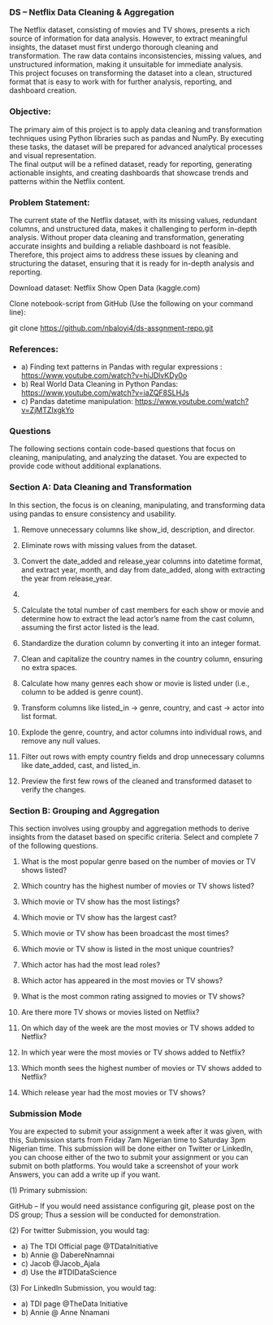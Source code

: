 ### DS – Netflix Data Cleaning & Aggregation
The Netflix dataset, consisting of movies and TV shows, presents a rich source of information for data analysis. However, to extract meaningful insights, the dataset must first undergo thorough cleaning and transformation. The raw data contains inconsistencies, missing values, and unstructured information, making it unsuitable for immediate analysis. <br> This project focuses on transforming the dataset into a clean, structured format that is easy to work with for further analysis, reporting, and dashboard creation.

### Objective:
The primary aim of this project is to apply data cleaning and transformation techniques using Python libraries such as pandas and NumPy. By executing these tasks, the dataset will be prepared for advanced analytical processes and visual representation. <br> The final output will be a refined dataset, ready for reporting, generating actionable insights, and creating dashboards that showcase trends and patterns within the Netflix content.

### Problem Statement:
The current state of the Netflix dataset, with its missing values, redundant columns, and unstructured data, makes it challenging to perform in-depth analysis. Without proper data cleaning and transformation, generating accurate insights and building a reliable dashboard is not feasible. <br> Therefore, this project aims to address these issues by cleaning and structuring the dataset, ensuring that it is ready for in-depth analysis and reporting.

Download dataset: Netflix Show Open Data (kaggle.com)

Clone  notebook-script from GitHub (Use the following on your command line): 

git clone https://github.com/nbaloyi4/ds-assgnment-repo.git

### References:
- a)	Finding text patterns in Pandas with regular expressions : https://www.youtube.com/watch?v=hiJDlvKDy0o
- b)	Real World Data Cleaning in Python Pandas: https://www.youtube.com/watch?v=iaZQF8SLHJs
- c)	Pandas datetime manipulation: https://www.youtube.com/watch?v=ZjMTZIxgkYo

### Questions  
The following sections contain code-based questions that focus on cleaning, manipulating, and analyzing the dataset. You are expected to provide code without additional explanations.
### Section A: Data Cleaning and Transformation  
In this section, the focus is on cleaning, manipulating, and transforming data using pandas to ensure consistency and usability.
1.	Remove unnecessary columns like show_id, description, and director.
2.	Eliminate rows with missing values from the dataset.
3.	Convert the date_added and release_year columns into datetime format, and extract year, month, and day from date_added, along with extracting the year from release_year.
4.	
5.	Calculate the total number of cast members for each show or movie and determine how to extract the lead actor’s name from the cast column, assuming the first actor listed is the lead.

6.	Standardize the duration column by converting it into an integer format.

7.	Clean and capitalize the country names in the country column, ensuring no extra spaces.

8.	Calculate how many genres each show or movie is listed under (i.e., column to be added is genre count).

9.	Transform columns like listed_in -> genre, country, and cast -> actor into list format.

10.	Explode the genre, country, and actor columns into individual rows, and remove any null values.

11.	Filter out rows with empty country fields and drop unnecessary columns like date_added, cast, and listed_in.

12.	Preview the first few rows of the cleaned and transformed dataset to verify the changes.

### Section B: Grouping and Aggregation  
This section involves using groupby and aggregation methods to derive insights from the dataset based on specific criteria. Select and complete 7 of the following questions.

1.	What is the most popular genre based on the number of movies or TV shows listed?

2.	Which country has the highest number of movies or TV shows listed?

3.	Which movie or TV show has the most listings?

4.	Which movie or TV show has the largest cast?

5.	Which movie or TV show has been broadcast the most times?

6.	Which movie or TV show is listed in the most unique countries?

7.	Which actor has had the most lead roles?

8.	Which actor has appeared in the most movies or TV shows?

9.	What is the most common rating assigned to movies or TV shows?

10.	Are there more TV shows or movies listed on Netflix?

11.	On which day of the week are the most movies or TV shows added to Netflix?

12.	In which year were the most movies or TV shows added to Netflix?

13.	Which month sees the highest number of movies or TV shows added to Netflix?

14.	Which release year had the most movies or TV shows?

### Submission Mode
You are expected to submit your assignment a week after it was given, with this, Submission starts from Friday 7am Nigerian time to Saturday 3pm Nigerian time. 
This submission will be done either on Twitter or LinkedIn, you can choose either of the two to submit your assignment or you can submit on both platforms. You would take a screenshot of your work Answers, you can add a write up if you want.

(1)	Primary submission: 

GitHub – If you would need assistance configuring git, please post on the DS group; Thus a session will be conducted for demonstration.

(2)	For twitter Submission, you would tag:
- a)	The TDI Official page @TDataInitiative
- b)	Annie @ DabereNnamnai
- c)	Jacob @Jacob_Ajala
- d)	Use the #TDIDataScience

(3)	For LinkedIn Submission, you would tag:
- a)	TDI page @TheData Initiative
- b)	Annie @ Anne Nnamani
